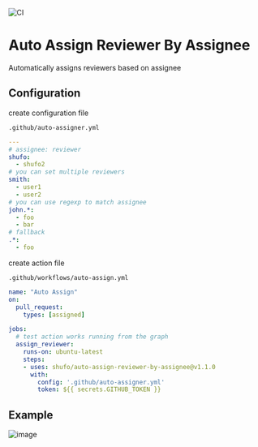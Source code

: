 ![CI](https://github.com/shufo/auto-assign-reviewer-by-assignee/workflows/CI/badge.svg)

# Auto Assign Reviewer By Assignee

Automatically assigns reviewers based on assignee

## Configuration

create configuration file

`.github/auto-assigner.yml`

```yaml
---
# assignee: reviewer
shufo:
  - shufo2
# you can set multiple reviewers
smith:
  - user1
  - user2
# you can use regexp to match assignee
john.*:
  - foo
  - bar
# fallback
.*:
  - foo
```

create action file

`.github/workflows/auto-assign.yml`

```yaml
name: "Auto Assign"
on:
  pull_request:
    types: [assigned]

jobs:
  # test action works running from the graph  
  assign_reviewer:
    runs-on: ubuntu-latest
    steps:
    - uses: shufo/auto-assign-reviewer-by-assignee@v1.1.0
      with:
        config: '.github/auto-assigner.yml'
        token: ${{ secrets.GITHUB_TOKEN }}
```

## Example

![image](https://user-images.githubusercontent.com/1641039/78450313-b753bd80-76b8-11ea-9a25-0d6bcf858227.png)
